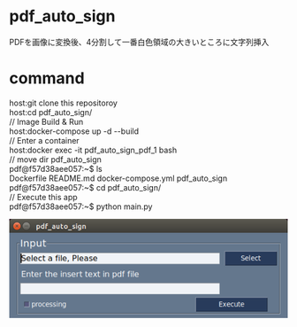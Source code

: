 # pdf_auto_sign
PDFを画像に変換後、4分割して一番白色領域の大きいところに文字列挿入

# command
host:git clone this repositoroy  
host:cd pdf_auto_sign/  
// Image Build & Run  
host:docker-compose up -d --build  
// Enter a container  
host:docker exec -it pdf_auto_sign_pdf_1 bash  
// move dir pdf_auto_sign  
pdf@f57d38aee057:~$ ls  
Dockerfile  README.md  docker-compose.yml  pdf_auto_sign  
pdf@f57d38aee057:~$ cd pdf_auto_sign/  
// Execute this app  
pdf@f57d38aee057:~$ python main.py  

![App Image](images/app.png)
